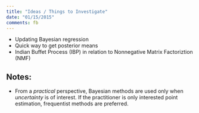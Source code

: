 ```yaml
---
title: "Ideas / Things to Investigate"
date: "01/15/2015"
comments: fb
---
```


- Updating Bayesian regression
- Quick way to get posterior means
- Indian Buffet Process (IBP) in relation to Nonnegative Matrix Factoriztion (NMF)

## Notes: 
- From a *practical* perspective, Bayesian methods are used only when *uncertainty* is of interest. If the practitioner is only interested point estimation, frequentist methods are preferred.
